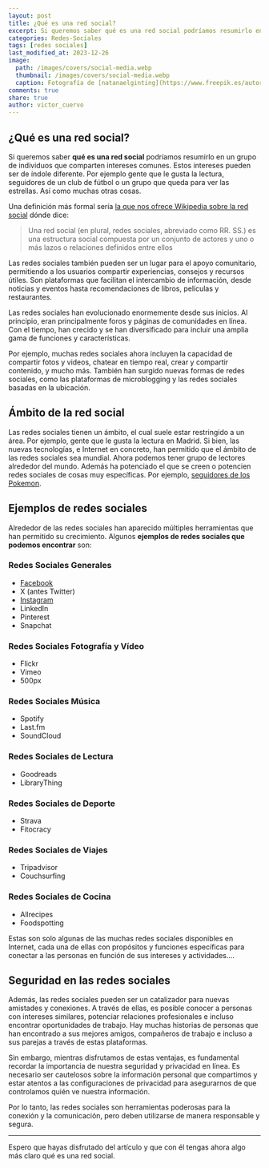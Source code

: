 ```yaml
---
layout: post
title: ¿Qué es una red social?
excerpt: Si queremos saber qué es una red social podríamos resumirlo en un grupo de individuos que comparten intereses comunes
categories: Redes-Sociales
tags: [redes sociales]
last_modified_at: 2023-12-26
image:
  path: /images/covers/social-media.webp
  thumbnail: /images/covers/social-media.webp
  caption: Fotografía de [natanaelginting](https://www.freepik.es/autor/natanaelginting)
comments: true
share: true
author: victor_cuervo
---
```


## ¿Qué es una red social?


Si queremos saber **qué es una red social** podríamos resumirlo en un grupo de individuos que comparten intereses comunes. Estos intereses pueden ser de índole diferente. Por ejemplo gente que le gusta la lectura, seguidores de un club de fútbol o un grupo que queda para ver las estrellas. Así como muchas otras cosas.


Una definición más formal sería [la que nos ofrece  Wikipedia sobre la red social](http://es.wikipedia.org/wiki/Red_social) dónde dice:


> Una red social (en plural, redes sociales, abreviado como RR. SS.) es una estructura social compuesta por un conjunto de actores y uno o más lazos o relaciones definidos entre ellos


Las redes sociales también pueden ser un lugar para el apoyo comunitario, permitiendo a los usuarios compartir experiencias, consejos y recursos útiles. Son plataformas que facilitan el intercambio de información, desde noticias y eventos hasta recomendaciones de libros, películas y restaurantes.


Las redes sociales han evolucionado enormemente desde sus inicios. Al principio, eran principalmente foros y páginas de comunidades en línea. Con el tiempo, han crecido y se han diversificado para incluir una amplia gama de funciones y características.


Por ejemplo, muchas redes sociales ahora incluyen la capacidad de compartir fotos y videos, chatear en tiempo real, crear y compartir contenido, y mucho más. También han surgido nuevas formas de redes sociales, como las plataformas de microblogging y las redes sociales basadas en la ubicación.


## Ámbito de la red social


Las redes sociales tienen un ámbito, el cual suele estar restringido a un área. Por ejemplo, gente que le gusta la lectura en Madrid. Si bien, las nuevas tecnologías, e Internet en concreto, han permitido que el ámbito de las redes sociales sea mundial. Ahora podemos tener grupo de lectores alrededor del mundo. Además ha potenciado el que se creen o potencien redes sociales de cosas muy específicas. Por ejemplo, [seguidores de los Pokemon](http://pokemon.wikia.com/wiki/Pok%C3%A9mon_Wikihttp://pokemon.wikia.com/wiki/Pok%C3%A9mon_Wiki).


## Ejemplos de redes sociales


Alrededor de las redes sociales han aparecido múltiples herramientas que han permitido su crecimiento. Algunos **ejemplos de redes sociales que podemos encontrar** son: 


### Redes Sociales Generales

- [Facebook](https://www.ayudaenlaweb.com/redes-sociales/que-es-facebook/)
- X (antes Twitter)
- [Instagram](https://www.ayudaenlaweb.com/redes-sociales/que-es-instagram/)
- LinkedIn
- Pinterest
- Snapchat

### Redes Sociales Fotografía y Vídeo

- Flickr
- Vimeo
- 500px

### Redes Sociales Música

- Spotify
- Last.fm
- SoundCloud

### Redes Sociales de Lectura

- Goodreads
- LibraryThing

### Redes Sociales de Deporte

- Strava
- Fitocracy

### Redes Sociales de Viajes

- Tripadvisor
- Couchsurfing

### Redes Sociales de Cocina

- Allrecipes
- Foodspotting

Estas son solo algunas de las muchas redes sociales disponibles en Internet, cada una de ellas con propósitos y funciones específicas para conectar a las personas en función de sus intereses y actividades.…


## Seguridad en las redes sociales


Además, las redes sociales pueden ser un catalizador para nuevas amistades y conexiones. A través de ellas, es posible conocer a personas con intereses similares, potenciar relaciones profesionales e incluso encontrar oportunidades de trabajo. Hay muchas historias de personas que han encontrado a sus mejores amigos, compañeros de trabajo e incluso a sus parejas a través de estas plataformas.


Sin embargo, mientras disfrutamos de estas ventajas, es fundamental recordar la importancia de nuestra seguridad y privacidad en línea. Es necesario ser cautelosos sobre la información personal que compartimos y estar atentos a las configuraciones de privacidad para asegurarnos de que controlamos quién ve nuestra información.


Por lo tanto, las redes sociales son herramientas poderosas para la conexión y la comunicación, pero deben utilizarse de manera responsable y segura.


---


Espero que hayas disfrutado del artículo y que con él tengas ahora algo más claro qué es una red social.

